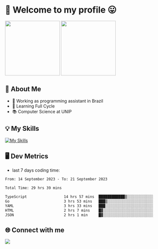 # 🎉 Welcome to my profile 😛

<div>
  <img height="180em" src="https://github-readme-stats.vercel.app/api?username=VinicciusSantos&show_icons=true&icon_color=fff&include_all_commits=true&count_private=true&bg_color=30,000,000&title_color=fff&text_color=fff"/>
  <img height="180em" src="https://github-readme-stats.vercel.app/api/top-langs/?username=VinicciusSantos&langs_count=8&layout=compact&include_all_commits=true&count_private=true&bg_color=30,000,000&title_color=fff&text_color=fff"/>
</div>

## 📖 About Me
- 🔭 Working as programming assistant in Brazil
- 🌱 Learning Full Cycle
- 📚 Computer Science at UNIP

## 💡 My Skills

[![My Skills](https://skills.thijs.gg/icons?i=angular,react,jest,html,css,sass,bootstrap,ts,js,nodejs,express,git,c,py,postgres,mysql,docker)](https://github.com/VinicciusSantos)

## 🖥️ Dev Metrics

- last 7 days coding time:

<!--START_SECTION:waka-->

```txt
From: 14 September 2023 - To: 21 September 2023

Total Time: 29 hrs 39 mins

TypeScript                 14 hrs 57 mins  ████████████▒░░░░░░░░░░░░   49.74 %
Go                         3 hrs 53 mins   ███▒░░░░░░░░░░░░░░░░░░░░░   12.94 %
YAML                       3 hrs 33 mins   ███░░░░░░░░░░░░░░░░░░░░░░   11.86 %
HTML                       2 hrs 7 mins    █▓░░░░░░░░░░░░░░░░░░░░░░░   07.05 %
JSON                       2 hrs 1 min     █▓░░░░░░░░░░░░░░░░░░░░░░░   06.72 %
```

<!--END_SECTION:waka-->

## 🌐 Connect with me

<a href="https://www.linkedin.com/in/vinicius-guedes-b817aa223/"><img src="https://img.shields.io/badge/LinkedIn-0077B5?style=for-the-badge&logo=linkedin&logoColor=white"/></a>

